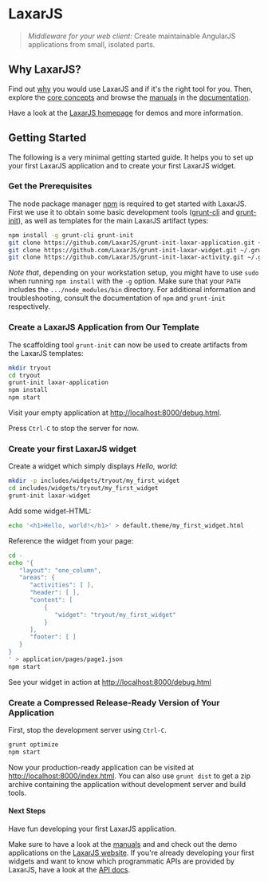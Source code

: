 # LaxarJS

> _Middleware for your web client:_ Create maintainable AngularJS applications from small, isolated parts.


## Why LaxarJS?

Find out [why](docs/why_laxar.md) you would use LaxarJS and if it's the right tool for you.
Then, explore the [core concepts](docs/concepts.md) and browse the [manuals](docs/manuals/index.md) in the [documentation](docs).

Have a look at the [LaxarJS homepage](http://laxarjs.org) for demos and more information.

## Getting Started

The following is a very minimal getting started guide.
It helps you to set up your first LaxarJS application and to create your first LaxarJS widget.


### Get the Prerequisites

The node package manager [npm](https://www.npmjs.com) is required to get started with LaxarJS.
First we use it to obtain some basic development tools ([grunt-cli](http://gruntjs.com/using-the-cli) and [grunt-init](http://gruntjs.com/project-scaffolding)), as well as templates for the main LaxarJS artifact types:

```sh
npm install -g grunt-cli grunt-init
git clone https://github.com/LaxarJS/grunt-init-laxar-application.git ~/.grunt-init/laxar-application
git clone https://github.com/LaxarJS/grunt-init-laxar-widget.git ~/.grunt-init/laxar-widget
git clone https://github.com/LaxarJS/grunt-init-laxar-activity.git ~/.grunt-init/laxar-activity
```

_Note that_, depending on your workstation setup, you might have to use `sudo` when running `npm install` with the `-g` option.
Make sure that your `PATH` includes the `.../node_modules/bin` directory.
For additional information and troubleshooting, consult the documentation of `npm` and `grunt-init` respectively. 

### Create a LaxarJS Application from Our Template

The scaffolding tool `grunt-init` can now be used to create artifacts from the LaxarJS templates:

```sh
mkdir tryout
cd tryout
grunt-init laxar-application
npm install
npm start
```

Visit your empty application at [http://localhost:8000/debug.html](http://localhost:8000/debug.html).

Press `Ctrl-C` to stop the server for now.


### Create your first LaxarJS widget

Create a widget which simply displays _Hello, world_:

```sh
mkdir -p includes/widgets/tryout/my_first_widget
cd includes/widgets/tryout/my_first_widget
grunt-init laxar-widget
```

Add some widget-HTML:

```sh
echo '<h1>Hello, world!</h1>' > default.theme/my_first_widget.html
```

Reference the widget from your page:

```sh
cd -
echo '{
   "layout": "one_column",
   "areas": {
      "activities": [ ],
      "header": [ ],
      "content": [
          {
             "widget": "tryout/my_first_widget"
          }
      ],
      "footer": [ ]
   }
}
' > application/pages/page1.json
npm start
```

See your widget in action at [http://localhost:8000/debug.html](http://localhost:8000/debug.html)


### Create a Compressed Release-Ready Version of Your Application

First, stop the development server using `Ctrl-C`.

```sh
grunt optimize
npm start
```

Now your production-ready application can be visited at [http://localhost:8000/index.html](http://localhost:8000/index.html).
You can also use `grunt dist` to get a zip archive containing the application without development server and build tools.


#### Next Steps

Have fun developing your first LaxarJS application.

Make sure to have a look at the [manuals](docs/manuals/index.md) and and check out the demo applications on the [LaxarJS website](http://laxarjs.org/).
If you're already developing your first widgets and want to know which programmatic APIs are provided by LaxarJS, have a look at the [API docs](docs/api).
